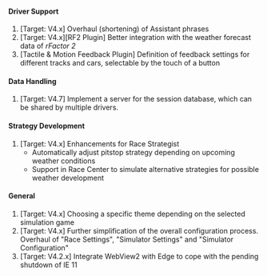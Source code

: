 #### Driver Support
  1. [Target: V4.x] Overhaul (shortening) of Assistant phrases
  2. [Target: V4.x][RF2 Plugin] Better integration with the weather forecast data of *rFactor 2*
  3. [Tactile & Motion Feedback Plugin] Definition of feedback settings for different tracks and cars, selectable by the touch of a button

#### Data Handling
  1. [Target: V4.7] Implement a server for the session database, which can be shared by multiple drivers.
  
#### Strategy Development
  1. [Target: V4.x] Enhancements for Race Strategist
     - Automatically adjust pitstop strategy depending on upcoming weather conditions
	 - Support in Race Center to simulate alternative strategies for possible weather development

#### General
  1. [Target: V4.x] Choosing a specific theme depending on the selected simulation game
  2. [Target: V4.x] Further simplification of the overall configuration process. Overhaul of "Race Settings", "Simulator Settings" and "Simulator Configuration"
  3. [Target: V4.2.x] Integrate WebView2 with Edge to cope with the pending shutdown of IE 11